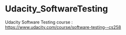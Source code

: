 # Udacity_SoftwareTesting
Udacity Software Testing course : https://www.udacity.com/course/software-testing--cs258

